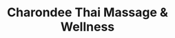 ---
title: "Charondee Thai Massage & Wellness"
url: /ottersweier/charondee-thai-massage-und-wellness/
shop: Massage
---